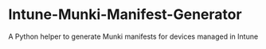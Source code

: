 # Intune-Munki-Manifest-Generator
A Python helper to generate Munki manifests for devices managed in Intune
